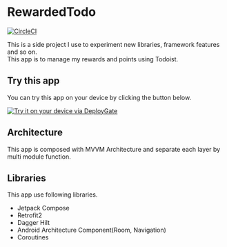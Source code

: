 # RewardedTodo

[![CircleCI](https://circleci.com/gh/kseito/RewardedTodo.svg?style=svg)](https://circleci.com/gh/kseito/Splacounter)

This is a side project I use to experiment new libraries, framework features and so on.  
This app is to manage my rewards and points using Todoist.

## Try this app
You can try this app on your device by clicking the button below.

<a href="https://dply.me/082b6f#install" target="_blank"><img src="https://dply.me/082b6f/button/large" alt="Try it on your device via DeployGate"></a>

## Architecture
This app is composed with MVVM Architecture and separate each layer by multi module function.

## Libraries
This app use following libraries.
- Jetpack Compose
- Retrofit2
- Dagger Hilt
- Android Architecture Component(Room, Navigation)
- Coroutines
